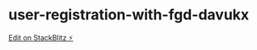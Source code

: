 # user-registration-with-fgd-davukx

[Edit on StackBlitz ⚡️](https://stackblitz.com/edit/user-registration-with-fgd-davukx)